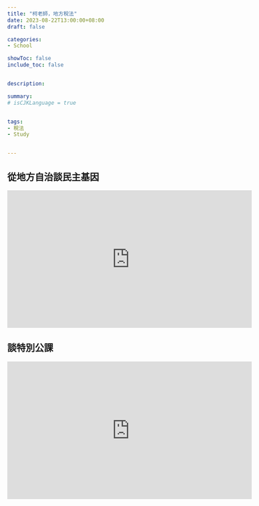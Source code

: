 ```yaml
---
title: "柯老師，地方稅法"
date: 2023-08-22T13:00:00+08:00
draft: false

categories:
- School

showToc: false
include_toc: false


description: 

summary: 
# isCJKLanguage = true


tags:
- 稅法
- Study


---
```


## 從地方自治談民主基因
<!-- <center> -->
<iframe  width="560" height="315" src="https://www.youtube.com/embed/xL3ksMmvef8?start=1437" title="YouTube video player" frameborder="0" allow="accelerometer; autoplay; clipboard-write; encrypted-media; gyroscope; picture-in-picture; web-share" allowfullscreen></iframe>
<!-- </center> -->


## 談特別公課

<iframe width="560" height="315" src="https://www.youtube.com/embed/xL3ksMmvef8?start=2143" title="YouTube video player" frameborder="0" allow="accelerometer; autoplay; clipboard-write; encrypted-media; gyroscope; picture-in-picture; web-share" allowfullscreen></iframe>

<!-- </center> -->
